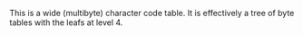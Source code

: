 This is a wide (multibyte) character code table. It is effectively a tree of byte tables with the leafs at level 4.